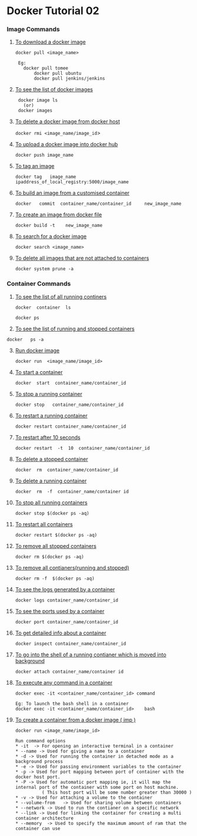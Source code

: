 # Docker Tutorial 02  





### Image Commands 


	  
1.	<ins>To download a docker image </ins>


     `docker pull <image_name>`
		
     ```
	  Eg: 
	  	docker pull tomee
          	docker pull ubuntu
          	docker pull jenkins/jenkins
     ```
		
2.	<ins>To see the list of docker images </ins>

     ```
	  docker image ls 
		(or) 
	  docker images
     ```		
		
3.	<ins>To delete a docker image from docker host </ins>

      `docker rmi <image_name/image_id`> 
		
4.	<ins>To upload a docker image into docker hub </ins>

      `docker push image_name` 
	  
5.	<ins>To tag an image </ins>

	  `docker tag   image_name   ipaddress_of_local_registry:5000/image_name` 
	  
6.	<ins>To build an image from a customised container</ins> 

      `docker   commit  container_name/container_id     new_image_name` 
	  
7.	<ins>To create an image from docker file</ins> 

      `docker build -t    new_image_name` 
	  
8.	<ins>To search for a docker image </ins>

      `docker search <image_name>` 
	  
9.	<ins>To delete all images that are not attached to containers </ins>

      `docker system prune -a` 
	  
	  
	  
	  
	  
		  
		  

		
### Container Commands

1.	<ins>To see the list of all running continers</ins>
 
	  `docker  container  ls` 
	  
	  `docker ps`
	  
2.	<ins>To see the list of running and stopped containers</ins>
 
  `docker   ps -a` 
  
      
3.	<ins>Run docker image</ins>
 
      `docker run  <image_name/image_id>`    
	  
4.	<ins>To start a container</ins>
 
      `docker  start  container_name/container_id`
	  
5.	<ins>To stop a running container </ins>

      `docker stop   container_name/container_id`
	  
5.	<ins>To restart a running container </ins>

      `docker restart container_name/container_id` 
	  
6.	<ins>To restart after 10 seconds </ins>

      `docker restart  -t  10  container_name/container_id` 
	  
7.	<ins>To delete a stopped container </ins>

      `docker  rm  container_name/container_id` 
	  
8.	<ins>To delete a running container</ins> 

      `docker  rm  -f  container_name/container id` 
	  
9.	<ins>To stop all running containers</ins>
 
      `docker stop $(docker ps -aq)` 

10.	<ins>To restart all containers</ins>
 
	  `docker restart $(docker ps -aq)` 
	  
11.	<ins>To remove all stopped containers</ins>
 
      `docker rm $(docker ps -aq)` 
	  
12.	<ins>To remove all contianers(running and stopped)</ins>
 
       `docker rm -f  $(docker ps -aq)` 
	   
13.	<ins>To see the logs generated by a container</ins>
 
      `docker logs container_name/container_id`
	  
14.	<ins>To see the ports used by a container</ins> 

      `docker port container_name/container_id`
	   
15.	<ins>To get detailed info about a container</ins>
 
      `docker inspect container_name/container_id` 
	   
16.	<ins>To go into the shell of a running contianer which is moved into background</ins>
 
      `docker attach container_name/container id`
	   
17.	<ins>To execute any command in a container</ins>
 
      `docker exec -it <container_name/container_id> command` 
	  
	  ```
      Eg: To launch the bash shell in a container 
      docker exec -it <container_name/container_id>    bash 
	  ```
      
18.	<ins>To create a container from a docker image  ( imp ) </ins>

      `docker run <image_name/image_id>`
	  
      ```   
	  Run command options 
	  *	-it  -> For opening an interactive terminal in a container 
	  *	--name -> Used for giving a name to a container 
	  *	-d -> Used for running the container in detached mode as a background process 
	  *	-e -> Used for passing environment variables to the container 
	  *	-p -> Used for port mapping between port of container with the docker host port.
	  *	-P -> Used for automatic port mapping ie, it will map the internal port of the container with some port on host machine. 
				( This host port will be some number greater than 30000 )
	  *	-v -> Used for attaching a volume to the container 
	  *	--volume-from 	-> Used for sharing volume between containers 
	  *	--network -> Used to run the contianer on a specific network 
	  *	--link -> Used for linking the container for creating a multi container architecture 
	  *	--memory  -> Used to specify the maximum amount of ram that the container can use
	  ```

